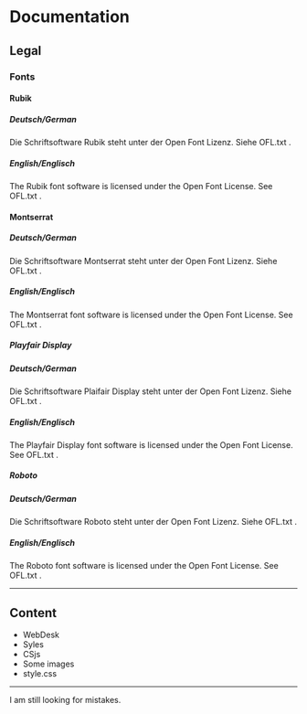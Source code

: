 # Documentation
## Legal
### Fonts
#### Rubik
##### Deutsch/German
Die Schriftsoftware Rubik steht unter der Open Font Lizenz. Siehe OFL.txt .

##### English/Englisch
The Rubik font software is licensed under the Open Font License. See OFL.txt .

#### Montserrat
##### Deutsch/German
Die Schriftsoftware Montserrat steht unter der Open Font Lizenz. Siehe OFL.txt .

##### English/Englisch
The Montserrat font software is licensed under the Open Font License. See OFL.txt .

##### Playfair Display
##### Deutsch/German
Die Schriftsoftware Plaifair Display steht unter der Open Font Lizenz. Siehe OFL.txt .

##### English/Englisch
The Playfair Display font software is licensed under the Open Font License. See OFL.txt .

##### Roboto
##### Deutsch/German
Die Schriftsoftware Roboto steht unter der Open Font Lizenz. Siehe OFL.txt .

##### English/Englisch
The Roboto font software is licensed under the Open Font License. See OFL.txt .

---
## Content
* WebDesk
* Syles
* CSjs
* Some images
* style.css

---
I am still looking for mistakes.
